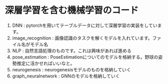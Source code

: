 # 深層学習を含む機械学習のコード

1. DNN : pytorchを用いてテーブルデータに対して深層学習の実装をしています。
1. image_recognition : 画像認識のタスクを解くモデルを入れています。ファイル名がモデル名
1. NLP : 自然言語処理のものです。これは興味があれば進める
1. pose_estimation : PoseEstimationについてのモデルを格納する。野球の姿勢推定に活かせればいいなと。
1. neurogenesis : neurogenesisモデルのものを格納していく
1. graph_neuralnetwork : GNNのモデルを格納していく